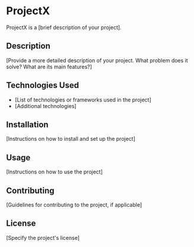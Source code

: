 # ProjectX

ProjectX is a [brief description of your project].

## Description

[Provide a more detailed description of your project. What problem does it solve? What are its main features?]

## Technologies Used

- [List of technologies or frameworks used in the project]
- [Additional technologies]

## Installation

[Instructions on how to install and set up the project]

## Usage

[Instructions on how to use the project]

## Contributing

[Guidelines for contributing to the project, if applicable]

## License

[Specify the project's license]

